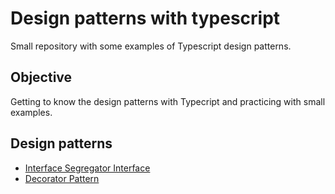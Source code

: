 # Design patterns with typescript
Small repository with some examples of Typescript design patterns.
## Objective
Getting to know the design patterns with Typecript and practicing with small examples.

## Design patterns

- [Interface Segregator Interface](https://github.com/Nahuelluca20/design-patterns-typescript/blob/main/InterfaceSegregationPrinciple/InterfaceSegregationPrinciple.md)
- [Decorator Pattern](https://github.com/Nahuelluca20/design-patterns-typescript/blob/main/DecoratorPattern/DecoratorPattern.md)